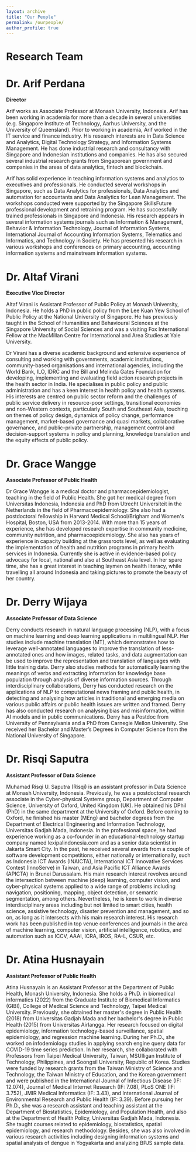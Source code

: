 ```yaml
---
layout: archive
title: "Our People"
permalink: /ourpeople/
author_profile: true
---
```


**Research Team**
=============

**Dr. Arif Perdana**
=============
**Director**

Arif works as Associate Professor at Monash University, Indonesia. Arif has been working in academia for more than a decade in several universities (e.g. Singapore Institute of Technology, Aarhus University, and the University of Queensland). Prior to working in academia, Arif worked in the IT service and finance industry. His research interests are in Data Science and Analytics, Digital Technology Strategy, and Information Systems Management. He has done industrial research and consultancy with Singapore and Indonesian institutions and companies. He has also secured several industrial research grants from Singaporean government and companies in the areas of data analytics, fintech and blockchain.

Arif has solid experience in teaching information systems and analytics to executives and professionals. He conducted several workshops in Singapore, such as Data Analytics for professionals, Data Analytics and automation for accountants and Data Analytics for Lean Management. The workshops conducted were supported by the Singapore SkillsFuture professional development and retraining program. He has successfully trained professionals in Singapore and Indonesia. His research appears in several information systems journals such as Information & Management, Behavior & Information Technology, Journal of Information Systems, International Journal of Accounting Information Systems, Telematics and Informatics, and Technology in Society. He has presented his research in various workshops and conferences on primary accounting, accounting information systems and mainstream information systems.


**Dr. Altaf Virani**
=============
**Executive Vice Director**

Altaf Virani is Assistant Professor of Public Policy at Monash University, Indonesia. He holds a PhD in public policy from the Lee Kuan Yew School of Public Policy at the National University of Singapore. He has previously taught in the School of Humanities and Behavioural Sciences at the Singapore University of Social Sciences and was a visiting Fox International Fellow at the MacMillan Centre for International and Area Studies at Yale University.

Dr Virani has a diverse academic background and extensive experience of consulting and working with governments, academic institutions, community-based organisations and international agencies, including the World Bank, ILO, IDRC and the Bill and Melinda Gates Foundation for developing, implementing and evaluating field action research projects in the health sector in India. He specialises in public policy and public administration and has a keen interest in health policy and health systems. His interests are centred on public sector reform and the challenges of public service delivery in resource-poor settings, transitional economies and non-Western contexts, particularly South and Southeast Asia, touching on themes of policy design, dynamics of policy change, performance management, market-based governance and quasi markets, collaborative governance,  and public-private partnership, management control and decision-support systems in policy and planning, knowledge translation and the equity effects of public policy.


**Dr. Grace Wangge**
=============
**Associate Professor of Public Health**

Dr Grace Wangge is a medical doctor and pharmacoepidemiologist, teaching in the field of Public Health. She got her medical degree from Universitas Indonesia, Indonesia and PhD from Utrecht Universiteit in the Netherlands in the field of Pharmacoepidemiology. She also had a postdoctoral fellowship in Harvard Medical School/Brigham and Women's Hospital, Boston, USA from 2013-2014.
With more than 15 years of experience, she has developed research expertise in community medicine, community nutrition, and pharmacoepidemiology. She also has years of experience in capacity building at the grassroots level, as well as evaluating the implementation of health and nutrition programs in primary health services in Indonesia. Currently she is active in evidence-based policy advocacy for local, national and also at  Southeast Asia level. In her spare time, she has a great interest in teaching laymen on health literacy, while travelling all around Indonesia and taking pictures to promote the beauty of her country.


**Dr. Derry Wijaya**
=============
**Associate Professor of Data Science**

Derry conducts research in natural language processing (NLP), with a focus on machine learning and deep learning applications in multilingual NLP. Her studies include machine translation (MT), which demonstrates how to leverage well-annotated languages to improve the translation of less-annotated ones and how images, related tasks, and data augmentation can be used to improve the representation and translation of languages with little training data. Derry also studies methods for automatically learning the meanings of verbs and extracting information for knowledge base population through analysis of diverse information sources.
Through interdisciplinary collaborations, Derry has conducted research on the applications of NLP to computational news framing and public health, in detecting and analysing how articles in traditional and emerging media on various public affairs or public health issues are written and framed. Derry has also conducted research on analysing bias and misinformation, within AI models and in public communications. Derry has a Postdoc from University of Pennsylvania and a PhD from Carnegie Mellon University. She received her Bachelor and Master’s Degrees in Computer Science from the National University of Singapore.


**Dr. Risqi Saputra**
=============
**Assistant Professor of Data Science**

Muhamad Risqi U. Saputra (Risqi) is an assistant professor in Data Science at Monash University, Indonesia. Previously, he was a postdoctoral research associate in the Cyber-physical Systems group, Department of Computer Science, University of Oxford, United Kingdom (UK). He obtained his DPhil (PhD) in the same department at the University of Oxford. Before coming to Oxford, he finished his master (MEng) and bachelor degrees from the Department of Electrical Engineering and Information Technology, Universitas Gadjah Mada, Indonesia.
In the professional space, he had experience working as a co-founder in an educational-technology startup company named lexipalindonesia.com and as a senior data scientist in Jakarta Smart City. In the past, he received several awards from a couple of software development competitions, either nationally or internationally, such as Indonesia ICT Awards (INAICTA), International ICT Innovative Services Contest (InnoServe) in Taiwan, and Asia Pacific ICT Alliance Awards (APICTA) in Brunei Darussalam. His main research interest revolves around the intersection between machine (deep) learning, computer vision, and cyber-physical systems applied to a wide range of problems including navigation, positioning, mapping, object detection, or semantic segmentation, among others. Nevertheless, he is keen to work in diverse interdisciplinary areas including but not limited to smart cities, health science, assistive technology, disaster prevention and management, and so on, as long as it intersects with his main research interest.  His research work has been published in top venue conferences and journals in the area of machine learning, computer vision, artificial intelligence, robotics, and automation such as ICCV, AAAI, ICRA, IROS, RA-L, CSUR, etc.


**Dr. Atina Husnayain**
=============
**Assistant Professor of Public Health**

Atina Husnayain is an Assistant Professor at the Department of Public Health, Monash University, Indonesia. She holds a Ph.D. in biomedical informatics (2022) from the Graduate Institute of Biomedical Informatics (GIBI), College of Medical Science and Technology, Taipei Medical University. Previously, she obtained her master's degree in Public Health (2018) from Universitas Gadjah Mada and her bachelor's degree in Public Health (2015) from Universitas Airlangga.
Her research focused on digital epidemiology, information technology-based surveillance, spatial epidemiology, and regression machine learning. During her Ph.D., she worked on infodemiology studies in applying search engine query data for COVID-19 time series prediction. In her research, she collaborated with Professors from Taipei Medical University, Taiwan, MSUIligan Institute of Technology, Philippines, and Soongsil University, Republic of Korea. Studies were funded by research grants from the Taiwan Ministry of Science and Technology, the Taiwan Ministry of Education, and the Korean government and were published in the International Journal of Infectious Disease (IF: 12.074), Journal of Medical Internet Research (IF: 7.08), PLoS ONE (IF: 3.752), JMIR Medical Informatics (IF: 3.43), and International Journal of Environmental Research and Public Health (IF: 3.39). Before pursuing her Ph.D., she was a research assistant and teaching assistant at the Department of Biostatistics, Epidemiology, and Population Health, and also at the Department of Health Policy, Universitas Gadjah Mada, Indonesia. She taught courses related to epidemiology, biostatistics, spatial epidemiology, and research methodology. Besides, she was also involved in various research activities including designing information systems and spatial analysis of dengue in Yogyakarta and analyzing BPJS sample data.


